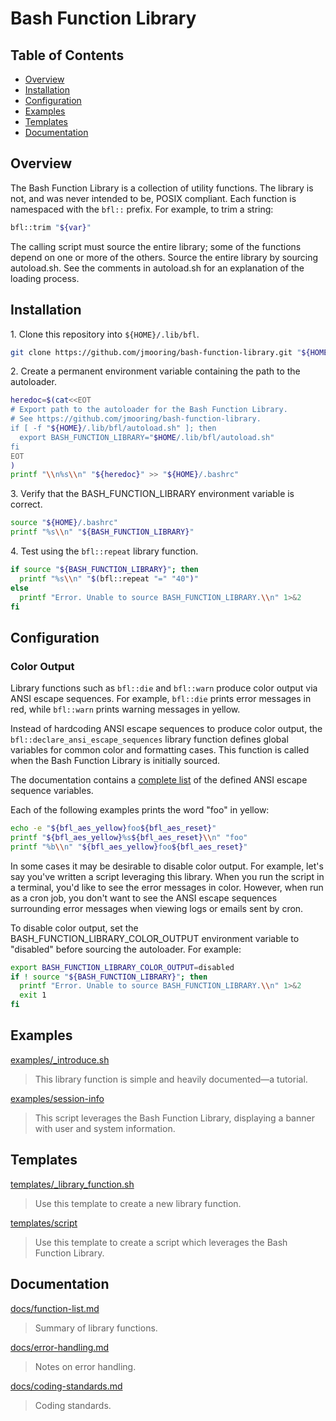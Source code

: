 # Bash Function Library

## Table of Contents

* [Overview](#overview)
* [Installation](#installation)
* [Configuration](#configuration)
* [Examples](#examples)
* [Templates](#templates)
* [Documentation](#documentation)

## Overview

The Bash Function Library is a collection of utility functions. The library is
not, and was never intended to be, POSIX compliant. Each function is
namespaced with the `bfl::` prefix. For example, to trim a string:

```bash
bfl::trim "${var}"
```

The calling script must source the entire library; some of the functions depend
on one or more of the others. Source the entire library by sourcing
autoload.sh. See the comments in autoload.sh for an explanation of the loading
process.

## Installation

1\. Clone this repository into `${HOME}/.lib/bfl`.

```bash
git clone https://github.com/jmooring/bash-function-library.git "${HOME}/.lib/bfl"
```

2\. Create a permanent environment variable containing the path to the
autoloader.

```bash
heredoc=$(cat<<EOT
# Export path to the autoloader for the Bash Function Library.
# See https://github.com/jmooring/bash-function-library.
if [ -f "${HOME}/.lib/bfl/autoload.sh" ]; then
  export BASH_FUNCTION_LIBRARY="$HOME/.lib/bfl/autoload.sh"
fi
EOT
)
printf "\\n%s\\n" "${heredoc}" >> "${HOME}/.bashrc"
```

3\. Verify that the BASH_FUNCTION_LIBRARY environment variable is correct.

```bash
source "${HOME}/.bashrc"
printf "%s\\n" "${BASH_FUNCTION_LIBRARY}"
```

4\. Test using the `bfl::repeat` library function.

```bash
if source "${BASH_FUNCTION_LIBRARY}"; then
  printf "%s\\n" "$(bfl::repeat "=" "40")"
else
  printf "Error. Unable to source BASH_FUNCTION_LIBRARY.\\n" 1>&2
fi
```

## Configuration

### Color Output

Library functions such as `bfl::die` and `bfl::warn` produce color output via
ANSI escape sequences. For example, `bfl::die` prints error messages in red,
while `bfl::warn` prints warning messages in yellow.

Instead of hardcoding ANSI escape sequences to produce color output, the
`bfl::declare_ansi_escape_sequences` library function defines global variables
for common color and formatting cases. This function is called when the Bash
Function Library is initially sourced.

The documentation contains a [complete
list](docs/function-list.md#bfl_declare_ansi_escape_sequences) of the defined
ANSI escape sequence variables.

Each of the following examples prints the word "foo" in yellow:

```bash
echo -e "${bfl_aes_yellow}foo${bfl_aes_reset}"
printf "${bfl_aes_yellow}%s${bfl_aes_reset}\\n" "foo"
printf "%b\\n" "${bfl_aes_yellow}foo${bfl_aes_reset}"
```

In some cases it may be desirable to disable color output. For example, let's
say you've written a script leveraging this library. When you run the script in
a terminal, you'd like to see the error messages in color. However, when run as
a cron job, you don't want to see the ANSI escape sequences surrounding error
messages when viewing logs or emails sent by cron.

To disable color output, set the BASH_FUNCTION_LIBRARY_COLOR_OUTPUT environment
variable to "disabled" before sourcing the autoloader. For example:

```bash
export BASH_FUNCTION_LIBRARY_COLOR_OUTPUT=disabled
if ! source "${BASH_FUNCTION_LIBRARY}"; then
  printf "Error. Unable to source BASH_FUNCTION_LIBRARY.\\n" 1>&2
  exit 1
fi
```

## Examples

[examples/\_introduce.sh](examples/_introduce.sh)

> This library function is simple and heavily documented&mdash;a tutorial.

[examples/session-info](examples/session-info)

> This script leverages the Bash Function Library, displaying a banner with
user and system information.

## Templates

[templates/_library_function.sh](templates/_library_function.sh)

> Use this template to create a new library function.

[templates/script](templates/script)

> Use this template to create a script which leverages the Bash Function
Library.

## Documentation

[docs/function-list.md](docs/function-list.md)

> Summary of library functions.

[docs/error-handling.md](docs/error-handling.md)

> Notes on error handling.

[docs/coding-standards.md](docs/coding-standards.md)

> Coding standards.
